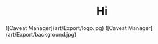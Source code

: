 <div style="display: flex; flex-direction: column; align-items: center; justify-content: center; height: 100vh;">
<h1>Hi</h1>
![Caveat Manager](art/Export/logo.jpg)
![Caveat Manager](art/Export/background.jpg)

</div>
